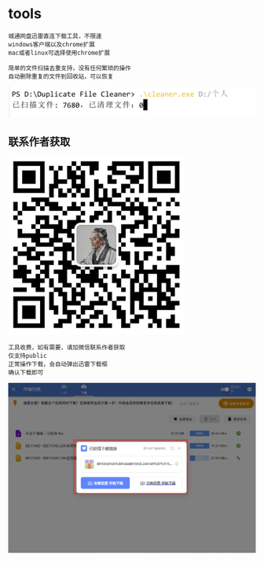 # tools
````
城通网盘迅雷直连下载工具，不限速
windows客户端以及chrome扩展
mac或者linux可选择使用chrome扩展
````
````
简单的文件扫描去重支持，没有任何繁琐的操作
自动删除重复的文件到回收站，可以恢复
````
![加微信 yuyi297341015](cleaner.png)

## 联系作者获取
![加微信 yuyi297341015](w.png)

````
工具收费，如有需要，请加微信联系作者获取
仅支持public
正常操作下载，会自动弹出迅雷下载框
确认下载即可
````

![加微信 yuyi297341015](2.png)
